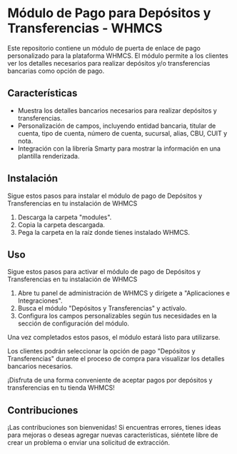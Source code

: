 # Módulo de Pago para Depósitos y Transferencias - WHMCS

Este repositorio contiene un módulo de puerta de enlace de pago personalizado para la plataforma WHMCS. El módulo permite a los clientes ver los detalles necesarios para realizar depósitos y/o transferencias bancarias como opción de pago.

## Características

- Muestra los detalles bancarios necesarios para realizar depósitos y transferencias.
- Personalización de campos, incluyendo entidad bancaria, titular de cuenta, tipo de cuenta, número de cuenta, sucursal, alias, CBU, CUIT y nota.
- Integración con la librería Smarty para mostrar la información en una plantilla renderizada.


## Instalación
Sigue estos pasos para instalar el módulo de pago de Depósitos y Transferencias en tu instalación de WHMCS

1. Descarga la carpeta "modules".
2. Copia la carpeta descargada.
3. Pega la carpeta en la raíz donde tienes instalado WHMCS.

## Uso
Sigue estos pasos para activar el módulo de pago de Depósitos y Transferencias en tu instalación de WHMCS

1. Abre tu panel de administración de WHMCS y dirígete a "Aplicaciones e Integraciones".
2. Busca el módulo "Depósitos y Transferencias" y actívalo.
3. Configura los campos personalizables según tus necesidades en la sección de configuración del módulo.

Una vez completados estos pasos, el módulo estará listo para utilizarse.

Los clientes podrán seleccionar la opción de pago "Depósitos y Transferencias" durante el proceso de compra para visualizar los detalles bancarios necesarios.

¡Disfruta de una forma conveniente de aceptar pagos por depósitos y transferencias en tu tienda WHMCS!


## Contribuciones

¡Las contribuciones son bienvenidas! Si encuentras errores, tienes ideas para mejoras o deseas agregar nuevas características, siéntete libre de crear un problema o enviar una solicitud de extracción.

